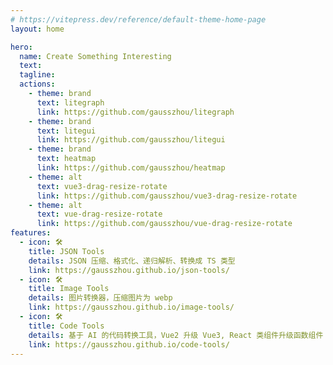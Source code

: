 ```yaml
---
# https://vitepress.dev/reference/default-theme-home-page
layout: home

hero:
  name: Create Something Interesting
  text: 
  tagline: 
  actions:
    - theme: brand
      text: litegraph
      link: https://github.com/gausszhou/litegraph
    - theme: brand
      text: litegui
      link: https://github.com/gausszhou/litegui
    - theme: brand
      text: heatmap
      link: https://github.com/gausszhou/heatmap
    - theme: alt
      text: vue3-drag-resize-rotate
      link: https://github.com/gausszhou/vue3-drag-resize-rotate
    - theme: alt
      text: vue-drag-resize-rotate
      link: https://github.com/gausszhou/vue-drag-resize-rotate
features:
  - icon: 🛠️
    title: JSON Tools
    details: JSON 压缩、格式化、递归解析、转换成 TS 类型
    link: https://gausszhou.github.io/json-tools/
  - icon: 🛠️
    title: Image Tools
    details: 图片转换器，压缩图片为 webp
    link: https://gausszhou.github.io/image-tools/
  - icon: 🛠️
    title: Code Tools
    details: 基于 AI 的代码转换工具，Vue2 升级 Vue3, React 类组件升级函数组件 
    link: https://gausszhou.github.io/code-tools/
---
```


